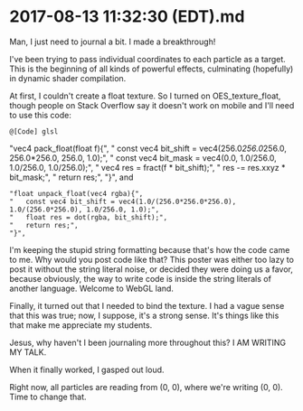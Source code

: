 # 2017-08-13 11:32:30 (EDT).md

Man, I just need to journal a bit. I made a breakthrough!

I've been trying to pass individual coordinates to each particle
as a target. This is the beginning of all kinds of powerful effects, culminating (hopefully) in dynamic shader compilation.

At first, I couldn't create a float texture. So I turned on OES_texture_float,
though people on Stack Overflow say it doesn't work on mobile and I'll need to use this code:
	
	@[Code] glsl
   "vec4 pack_float(float f){",
    "   const vec4 bit_shift = vec4(256.0*256.0*256.0, 256.0*256.0, 256.0, 1.0);",
    "   const vec4 bit_mask = vec4(0.0, 1.0/256.0, 1.0/256.0, 1.0/256.0);",
    "   vec4 res = fract(f * bit_shift);",
    "   res -= res.xxyz * bit_mask;",
    "   return res;",
    "}",
and

    "float unpack_float(vec4 rgba){",
    "   const vec4 bit_shift = vec4(1.0/(256.0*256.0*256.0), 1.0/(256.0*256.0), 1.0/256.0, 1.0);",
    "   float res = dot(rgba, bit_shift);",
    "   return res;",
    "}",

I'm keeping the stupid string formatting because that's how the code came to me. Why would you post code like that? This poster was either too lazy to post it without the string literal noise, or decided they were doing us a favor, because obviously, the way to write code is inside the string literals of another language. Welcome to WebGL land.

Finally, it turned out that I needed to bind the texture. I had a vague sense that this was true; now, I suppose, it's a strong sense. It's things like this that make me appreciate my students.

Jesus, why haven't I been journaling more throughout this? I AM WRITING MY TALK.

When it finally worked, I gasped out loud.

Right now, all particles are reading from (0, 0), where we're writing (0, 0). Time to change that.

